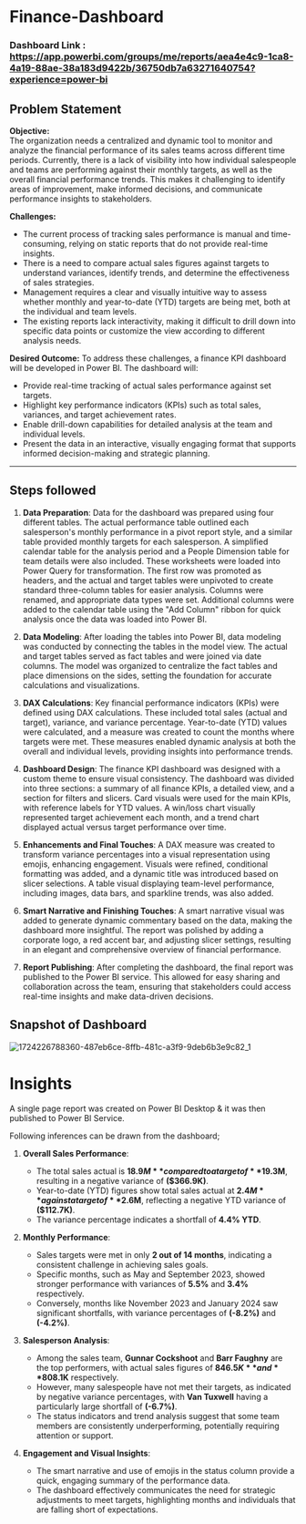 
# Finance-Dashboard

### Dashboard Link : https://app.powerbi.com/groups/me/reports/aea4e4c9-1ca8-4a19-88ae-38a183d9422b/36750db7a63271640754?experience=power-bi

## Problem Statement
**Objective:**  
The organization needs a centralized and dynamic tool to monitor and analyze the financial performance of its sales teams across different time periods. Currently, there is a lack of visibility into how individual salespeople and teams are performing against their monthly targets, as well as the overall financial performance trends. This makes it challenging to identify areas of improvement, make informed decisions, and communicate performance insights to stakeholders.

**Challenges:**
- The current process of tracking sales performance is manual and time-consuming, relying on static reports that do not provide real-time insights.
- There is a need to compare actual sales figures against targets to understand variances, identify trends, and determine the effectiveness of sales strategies.
- Management requires a clear and visually intuitive way to assess whether monthly and year-to-date (YTD) targets are being met, both at the individual and team levels.
- The existing reports lack interactivity, making it difficult to drill down into specific data points or customize the view according to different analysis needs.

**Desired Outcome:**
To address these challenges, a finance KPI dashboard will be developed in Power BI. The dashboard will:
- Provide real-time tracking of actual sales performance against set targets.
- Highlight key performance indicators (KPIs) such as total sales, variances, and target achievement rates.
- Enable drill-down capabilities for detailed analysis at the team and individual levels.
- Present the data in an interactive, visually engaging format that supports informed decision-making and strategic planning.

---
## **Steps followed**
1. **Data Preparation**: Data for the dashboard was prepared using four different tables. The actual performance table outlined each salesperson's monthly performance in a pivot report style, and a similar table provided monthly targets for each salesperson. A simplified calendar table for the analysis period and a People Dimension table for team details were also included. These worksheets were loaded into Power Query for transformation. The first row was promoted as headers, and the actual and target tables were unpivoted to create standard three-column tables for easier analysis. Columns were renamed, and appropriate data types were set. Additional columns were added to the calendar table using the "Add Column" ribbon for quick analysis once the data was loaded into Power BI.

2. **Data Modeling**: After loading the tables into Power BI, data modeling was conducted by connecting the tables in the model view. The actual and target tables served as fact tables and were joined via date columns. The model was organized to centralize the fact tables and place dimensions on the sides, setting the foundation for accurate calculations and visualizations.

3. **DAX Calculations**: Key financial performance indicators (KPIs) were defined using DAX calculations. These included total sales (actual and target), variance, and variance percentage. Year-to-date (YTD) values were calculated, and a measure was created to count the months where targets were met. These measures enabled dynamic analysis at both the overall and individual levels, providing insights into performance trends.

4. **Dashboard Design**: The finance KPI dashboard was designed with a custom theme to ensure visual consistency. The dashboard was divided into three sections: a summary of all finance KPIs, a detailed view, and a section for filters and slicers. Card visuals were used for the main KPIs, with reference labels for YTD values. A win/loss chart visually represented target achievement each month, and a trend chart displayed actual versus target performance over time.

5. **Enhancements and Final Touches**: A DAX measure was created to transform variance percentages into a visual representation using emojis, enhancing engagement. Visuals were refined, conditional formatting was added, and a dynamic title was introduced based on slicer selections. A table visual displaying team-level performance, including images, data bars, and sparkline trends, was also added.

6. **Smart Narrative and Finishing Touches**: A smart narrative visual was added to generate dynamic commentary based on the data, making the dashboard more insightful. The report was polished by adding a corporate logo, a red accent bar, and adjusting slicer settings, resulting in an elegant and comprehensive overview of financial performance.

7. **Report Publishing**: After completing the dashboard, the final report was published to the Power BI service. This allowed for easy sharing and collaboration across the team, ensuring that stakeholders could access real-time insights and make data-driven decisions.

## Snapshot of Dashboard

![1724226788360-487eb6ce-8ffb-481c-a3f9-9deb6b3e9c82_1](https://github.com/user-attachments/assets/6249e26b-0389-4327-bb71-0a6a2292ab05)

# Insights

A single page report was created on Power BI Desktop & it was then published to Power BI Service.

Following inferences can be drawn from the dashboard;

1. **Overall Sales Performance**:
   - The total sales actual is **$18.9M** compared to a target of **$19.3M**, resulting in a negative variance of **($366.9K)**.
   - Year-to-date (YTD) figures show total sales actual at **$2.4M** against a target of **$2.6M**, reflecting a negative YTD variance of **($112.7K)**.
   - The variance percentage indicates a shortfall of **4.4% YTD**.

2. **Monthly Performance**:
   - Sales targets were met in only **2 out of 14 months**, indicating a consistent challenge in achieving sales goals.
   - Specific months, such as May and September 2023, showed stronger performance with variances of **5.5%** and **3.4%** respectively.
   - Conversely, months like November 2023 and January 2024 saw significant shortfalls, with variance percentages of **(-8.2%)** and **(-4.2%)**.

3. **Salesperson Analysis**:
   - Among the sales team, **Gunnar Cockshoot** and **Barr Faughny** are the top performers, with actual sales figures of **$846.5K** and **$808.1K** respectively.
   - However, many salespeople have not met their targets, as indicated by negative variance percentages, with **Van Tuxwell** having a particularly large shortfall of **(-6.7%)**.
   - The status indicators and trend analysis suggest that some team members are consistently underperforming, potentially requiring attention or support.

4. **Engagement and Visual Insights**:
   - The smart narrative and use of emojis in the status column provide a quick, engaging summary of the performance data.
   - The dashboard effectively communicates the need for strategic adjustments to meet targets, highlighting months and individuals that are falling short of expectations.

